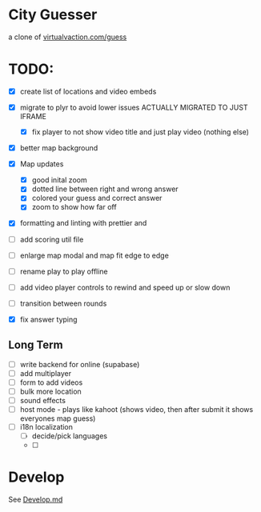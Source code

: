 # City Guesser

a clone of [virtualvaction.com/guess]()

# TODO:

- [x] create list of locations and video embeds
- [x] migrate to plyr to avoid lower issues ACTUALLY MIGRATED TO JUST IFRAME
  - [x] fix player to not show video title and just play video (nothing else)
- [x] better map background

- [x] Map updates
  - [x] good inital zoom
  - [x] dotted line between right and wrong answer
  - [x] colored your guess and correct answer
  - [x] zoom to show how far off
- [x] formatting and linting with prettier and
- [ ] add scoring util file
- [ ] enlarge map modal and map fit edge to edge
- [ ] rename play to play offline
- [ ] add video player controls to rewind and speed up or slow down
- [ ] transition between rounds
- [X] fix answer typing

## Long Term

- [ ] write backend for online (supabase)
- [ ] add multiplayer
- [ ] form to add videos
- [ ] bulk more location
- [ ] sound effects
- [ ] host mode - plays like kahoot (shows video, then after submit it shows everyones map guess)
- [ ] i18n localization
  - [ ] decide/pick languages
  - [ ]

# Develop

See [Develop.md](Develop.md)
